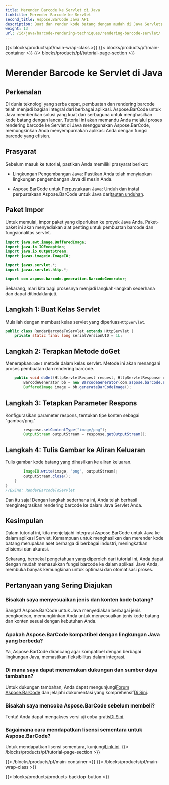 ```yaml
---
title: Merender Barcode ke Servlet di Java
linktitle: Merender Barcode ke Servlet
second_title: Aspose.BarCode Java API
description: Buat dan render kode batang dengan mudah di Java Servlets dengan Aspose.BarCode. Sesuaikan jenis, integrasikan dengan mudah. Jelajahi kemungkinannya!
weight: 13
url: /id/java/barcode-rendering-techniques/rendering-barcode-servlet/
---
```


{{< blocks/products/pf/main-wrap-class >}}
{{< blocks/products/pf/main-container >}}
{{< blocks/products/pf/tutorial-page-section >}}

# Merender Barcode ke Servlet di Java


## Perkenalan

Di dunia teknologi yang serba cepat, pembuatan dan rendering barcode telah menjadi bagian integral dari berbagai aplikasi. Aspose.BarCode untuk Java memberikan solusi yang kuat dan serbaguna untuk menghasilkan kode batang dengan lancar. Tutorial ini akan memandu Anda melalui proses rendering barcode ke Servlet di Java menggunakan Aspose.BarCode, memungkinkan Anda menyempurnakan aplikasi Anda dengan fungsi barcode yang efisien.

## Prasyarat

Sebelum masuk ke tutorial, pastikan Anda memiliki prasyarat berikut:

- Lingkungan Pengembangan Java: Pastikan Anda telah menyiapkan lingkungan pengembangan Java di mesin Anda.

-  Aspose.BarCode untuk Perpustakaan Java: Unduh dan instal perpustakaan Aspose.BarCode untuk Java dari[tautan unduhan](https://releases.aspose.com/barcode/java/).

## Paket Impor

Untuk memulai, impor paket yang diperlukan ke proyek Java Anda. Paket-paket ini akan menyediakan alat penting untuk pembuatan barcode dan fungsionalitas servlet.

```java
import java.awt.image.BufferedImage;
import java.io.IOException;
import java.io.OutputStream;
import javax.imageio.ImageIO;

import javax.servlet.*;
import javax.servlet.http.*;

import com.aspose.barcode.generation.BarcodeGenerator;
```

Sekarang, mari kita bagi prosesnya menjadi langkah-langkah sederhana dan dapat ditindaklanjuti.

## Langkah 1: Buat Kelas Servlet

 Mulailah dengan membuat kelas servlet yang diperluas`HttpServlet`.

```java
public class RenderBarcodeToServlet extends HttpServlet {
    private static final long serialVersionUID = 1L;
```

## Langkah 2: Terapkan Metode doGet

 Menerapkan`doGet` metode dalam kelas servlet. Metode ini akan menangani proses pembuatan dan rendering barcode.

```java
    public void doGet(HttpServletRequest request, HttpServletResponse response) throws IOException, ServletException {
        BarcodeGenerator bb = new BarcodeGenerator(com.aspose.barcode.EncodeTypes.CODE_128, "1234567");
        BufferedImage image = bb.generateBarCodeImage();
```

## Langkah 3: Tetapkan Parameter Respons

Konfigurasikan parameter respons, tentukan tipe konten sebagai "gambar/png."

```java
        response.setContentType("image/png");
        OutputStream outputStream = response.getOutputStream();
```

## Langkah 4: Tulis Gambar ke Aliran Keluaran

Tulis gambar kode batang yang dihasilkan ke aliran keluaran.

```java
        ImageIO.write(image, "png", outputStream);
        outputStream.close();
    }
}
//ExEnd: RenderBarcodeToServlet
```

Dan itu saja! Dengan langkah sederhana ini, Anda telah berhasil mengintegrasikan rendering barcode ke dalam Java Servlet Anda.

## Kesimpulan

Dalam tutorial ini, kita menjelajahi integrasi Aspose.BarCode untuk Java ke dalam aplikasi Servlet. Kemampuan untuk menghasilkan dan merender kode batang merupakan aset berharga di berbagai industri, meningkatkan efisiensi dan akurasi.

Sekarang, berbekal pengetahuan yang diperoleh dari tutorial ini, Anda dapat dengan mudah memasukkan fungsi barcode ke dalam aplikasi Java Anda, membuka banyak kemungkinan untuk optimasi dan otomatisasi proses.

## Pertanyaan yang Sering Diajukan

### Bisakah saya menyesuaikan jenis dan konten kode batang?
Sangat! Aspose.BarCode untuk Java menyediakan berbagai jenis pengkodean, memungkinkan Anda untuk menyesuaikan jenis kode batang dan konten sesuai dengan kebutuhan Anda.

### Apakah Aspose.BarCode kompatibel dengan lingkungan Java yang berbeda?
Ya, Aspose.BarCode dirancang agar kompatibel dengan berbagai lingkungan Java, memastikan fleksibilitas dalam integrasi.

### Di mana saya dapat menemukan dukungan dan sumber daya tambahan?
 Untuk dukungan tambahan, Anda dapat mengunjungi[Forum Aspose.BarCode](https://forum.aspose.com/c/barcode/13) dan jelajahi dokumentasi yang komprehensif[Di Sini](https://reference.aspose.com/barcode/java/).

### Bisakah saya mencoba Aspose.BarCode sebelum membeli?
Tentu! Anda dapat mengakses versi uji coba gratis[Di Sini](https://releases.aspose.com/).

### Bagaimana cara mendapatkan lisensi sementara untuk Aspose.BarCode?
 Untuk mendapatkan lisensi sementara, kunjungi[Link ini](https://purchase.aspose.com/temporary-license/).
{{< /blocks/products/pf/tutorial-page-section >}}

{{< /blocks/products/pf/main-container >}}
{{< /blocks/products/pf/main-wrap-class >}}

{{< blocks/products/products-backtop-button >}}
